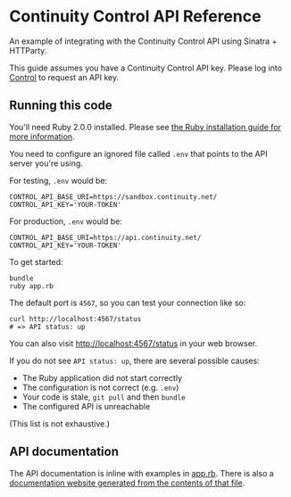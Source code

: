 # Continuity Control API Reference

An example of integrating with the Continuity Control API using Sinatra + HTTParty.

This guide assumes you have a Continuity Control API key.  Please log into [Control](https://control.continuity.net) to request an API key.

## Running this code

You'll need Ruby 2.0.0 installed.  Please see [the Ruby installation guide for more information](https://www.ruby-lang.org/en/downloads/).

You need to configure an ignored file called `.env` that points to the API server you're using.

For testing, `.env` would be:

    CONTROL_API_BASE_URI=https://sandbox.continuity.net/
    CONTROL_API_KEY='YOUR-TOKEN'

For production, `.env` would be:

    CONTROL_API_BASE_URI=https://api.continuity.net/
    CONTROL_API_KEY='YOUR-TOKEN'

To get started:

    bundle
    ruby app.rb

The default port is `4567`, so you can test your connection like so:

    curl http://localhost:4567/status
    # => API status: up

You can also visit [http://localhost:4567/status](http://localhost:4567/status) in your web browser.

If you do not see `API status: up`, there are several possible causes:

  * The Ruby application did not start correctly
  * The configuration is not correct (e.g. `.env`)
  * Your code is stale, `git pull` and then `bundle`
  * The configured API is unreachable

(This list is not exhaustive.)

## API documentation

The API documentation is inline with examples in [app.rb](app.rb).  There is also a [documentation website generated from the contents of that file](http://continuitycontrol.github.io/control_api_reference/).
